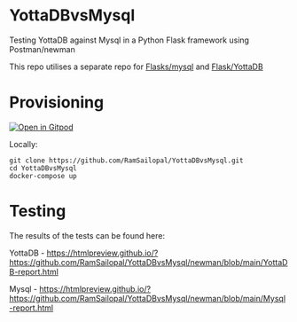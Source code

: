 # YottaDBvsMysql

Testing YottaDB against Mysql in a Python Flask framework using Postman/newman

This repo utilises a separate repo for <a href="https://github.com/RamSailopal/flask-mysql-demo">Flasks/mysql</a> and <a href="https://github.com/RamSailopal/flask-yottadb-demo">Flask/YottaDB</a> 

# Provisioning


[![Open in Gitpod](https://gitpod.io/button/open-in-gitpod.svg)](https://gitpod.io/#https://github.com/RamSailopal/flask-yottadb-demo)

Locally:

    git clone https://github.com/RamSailopal/YottaDBvsMysql.git
    cd YottaDBvsMysql
    docker-compose up
    
# Testing

The results of the tests can be found here:

YottaDB - https://htmlpreview.github.io/?https://github.com/RamSailopal/YottaDBvsMysql/newman/blob/main/YottaDB-report.html

Mysql - https://htmlpreview.github.io/?https://github.com/RamSailopal/YottaDBvsMysql/newman/blob/main/Mysql-report.html




